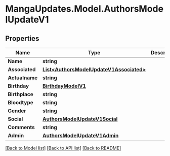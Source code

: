 # MangaUpdates.Model.AuthorsModelUpdateV1

## Properties

Name | Type | Description | Notes
------------ | ------------- | ------------- | -------------
**Name** | **string** |  | [optional] 
**Associated** | [**List&lt;AuthorsModelUpdateV1Associated&gt;**](AuthorsModelUpdateV1Associated.md) |  | [optional] 
**Actualname** | **string** |  | [optional] 
**Birthday** | [**BirthdayModelV1**](BirthdayModelV1.md) |  | [optional] 
**Birthplace** | **string** |  | [optional] 
**Bloodtype** | **string** |  | [optional] 
**Gender** | **string** |  | [optional] 
**Social** | [**AuthorsModelUpdateV1Social**](AuthorsModelUpdateV1Social.md) |  | [optional] 
**Comments** | **string** |  | [optional] 
**Admin** | [**AuthorsModelUpdateV1Admin**](AuthorsModelUpdateV1Admin.md) |  | [optional] 

[[Back to Model list]](../README.md#documentation-for-models) [[Back to API list]](../README.md#documentation-for-api-endpoints) [[Back to README]](../README.md)

